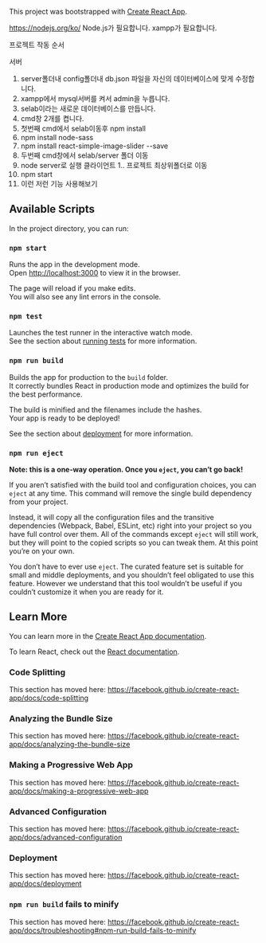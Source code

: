 This project was bootstrapped with [Create React App](https://github.com/facebook/create-react-app).

https://nodejs.org/ko/
Node.js가 필요합니다.
xampp가 필요합니다.

프로젝트 작동 순서

서버
1. server폴더내 config폴더내 db.json 파일을 자신의 데이터베이스에 맞게 수정합니다.
2. xampp에서 mysql서버를 켜서 admin을 누릅니다.
3. selab이라는 새로운 데이터베이스를 만듭니다.
4. cmd창 2개를 켭니다.
5. 첫번째 cmd에서 selab이동후 npm install
6. npm install node-sass
7. npm install react-simple-image-slider --save
8. 두번째 cmd창에서 selab/server 폴더 이동 
9. node server로 실행
클라이언트
1.. 프로젝트 최상위폴더로 이동
2. npm start
3. 이런 저런 기능 사용해보기

## Available Scripts

In the project directory, you can run:

### `npm start`

Runs the app in the development mode.<br>
Open [http://localhost:3000](http://localhost:3000) to view it in the browser.

The page will reload if you make edits.<br>
You will also see any lint errors in the console.

### `npm test`

Launches the test runner in the interactive watch mode.<br>
See the section about [running tests](https://facebook.github.io/create-react-app/docs/running-tests) for more information.

### `npm run build`

Builds the app for production to the `build` folder.<br>
It correctly bundles React in production mode and optimizes the build for the best performance.

The build is minified and the filenames include the hashes.<br>
Your app is ready to be deployed!

See the section about [deployment](https://facebook.github.io/create-react-app/docs/deployment) for more information.

### `npm run eject`

**Note: this is a one-way operation. Once you `eject`, you can’t go back!**

If you aren’t satisfied with the build tool and configuration choices, you can `eject` at any time. This command will remove the single build dependency from your project.

Instead, it will copy all the configuration files and the transitive dependencies (Webpack, Babel, ESLint, etc) right into your project so you have full control over them. All of the commands except `eject` will still work, but they will point to the copied scripts so you can tweak them. At this point you’re on your own.

You don’t have to ever use `eject`. The curated feature set is suitable for small and middle deployments, and you shouldn’t feel obligated to use this feature. However we understand that this tool wouldn’t be useful if you couldn’t customize it when you are ready for it.

## Learn More

You can learn more in the [Create React App documentation](https://facebook.github.io/create-react-app/docs/getting-started).

To learn React, check out the [React documentation](https://reactjs.org/).

### Code Splitting

This section has moved here: https://facebook.github.io/create-react-app/docs/code-splitting

### Analyzing the Bundle Size

This section has moved here: https://facebook.github.io/create-react-app/docs/analyzing-the-bundle-size

### Making a Progressive Web App

This section has moved here: https://facebook.github.io/create-react-app/docs/making-a-progressive-web-app

### Advanced Configuration

This section has moved here: https://facebook.github.io/create-react-app/docs/advanced-configuration

### Deployment

This section has moved here: https://facebook.github.io/create-react-app/docs/deployment

### `npm run build` fails to minify

This section has moved here: https://facebook.github.io/create-react-app/docs/troubleshooting#npm-run-build-fails-to-minify
